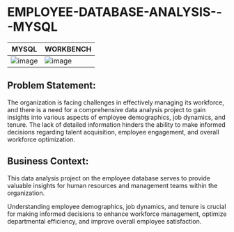# EMPLOYEE-DATABASE-ANALYSIS---MYSQL

| MYSQL              |  WORKBENCH               |
| ---------------------- | ---------------------- |
| ![image](https://github.com/arjundomle07/EMPLOYEE-DATABASE-ANALYSIS---MYSQL/assets/123333114/409eb1e8-398b-421e-9f48-2f3284ca24d3)  | ![image](https://github.com/arjundomle07/EMPLOYEE-DATABASE-ANALYSIS---MYSQL/assets/123333114/14a4ce84-e35e-4c40-8e61-9053acc0f6b5)|


## Problem Statement:

The organization is facing challenges in effectively managing its workforce, and there is a need for a comprehensive data analysis project to gain insights into various aspects of employee demographics, job dynamics, and tenure. The lack of detailed information hinders the ability to make informed decisions regarding talent acquisition, employee engagement, and overall workforce optimization.


## Business Context:

This data analysis project on the employee database serves to provide valuable insights for human resources and management teams within the organization.

Understanding employee demographics, job dynamics, and tenure is crucial for making informed decisions to enhance workforce management, optimize departmental efficiency, and improve overall employee satisfaction.

